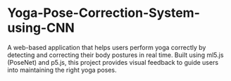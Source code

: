 # Yoga-Pose-Correction-System-using-CNN
A web-based application that helps users perform yoga correctly by detecting and correcting their body postures in real time. Built using ml5.js (PoseNet) and p5.js, this project provides visual feedback to guide users into maintaining the right yoga poses.
